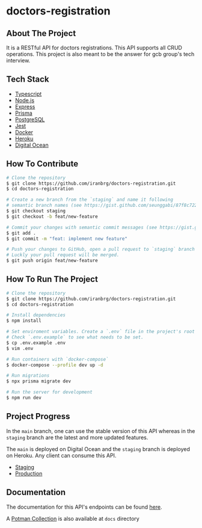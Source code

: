# doctors-registration

## About The Project

It is a RESTful API for doctors registrations. This API supports all CRUD
operations. This project is also meant to be the answer for gcb group's tech
interview.

## Tech Stack

- [Typescript](https://www.typescriptlang.org/)
- [Node.js](https://nodejs.org/en/)
- [Express](https://expressjs.com/pt-br/)
- [Prisma](https://www.prisma.io/)
- [PostgreSQL](https://www.postgresql.org/)
- [Jest](https://jestjs.io/)
- [Docker](https://www.docker.com/)
- [Heroku](https://www.heroku.com/)
- [Digital Ocean](https://www.digitalocean.com/)

## How To Contribute

```bash
# Clone the repository
$ git clone https://github.com/iranbrg/doctors-registration.git
$ cd doctors-registration

# Create a new branch from the `staging` and name it following
# semantic branch names (see https://gist.github.com/seunggabi/87f8c722d35cd07deb3f649d45a31082)
$ git checkout staging
$ git checkout -b feat/new-feature

# Commit your changes with semantic commit messages (see https://gist.github.com/joshbuchea/6f47e86d2510bce28f8e7f42ae84c716)
$ git add .
$ git commit -m "feat: implement new feature"

# Push your changes to GitHub, open a pull request to `staging` branch and wait for CI.
# Luckly your pull request will be merged.
$ git push origin feat/new-feature
```

## How To Run The Project

```bash
# Clone the repository
$ git clone https://github.com/iranbrg/doctors-registration.git
$ cd doctors-registration

# Install dependencies
$ npm install

# Set enviroment variables. Create a `.env` file in the project's root
# Check `.env.example` to see what needs to be set.
$ cp .env.example .env
$ vim .env

# Run containers with `docker-compose`
$ docker-compose --profile dev up -d

# Run migrations
$ npx prisma migrate dev

# Run the server for development
$ npm run dev
```

## Project Progress

In the `main` branch, one can use the stable version of this API whereas in the
`staging` branch are the latest and more updated features.

The `main` is deployed on Digital Ocean and the `staging` branch
is deployed on Heroku. Any client can consume this API.

- [Staging](https://doctors-registration.herokuapp.com)
- [Production]()

## Documentation

<!-- Maybe use this as an example of how to improve API doc:
https://documenter.getpostman.com/view/3232248/auth0-nodejs-jwt-auth/7LnAi4o
-->
The documentation for this API's endpoints can be found [here](https://documenter.getpostman.com/view/17688858/UVJWqfLa).

A [Potman Collection](./docs/doctors-registration.postman_collection.json) is also available at `docs` directory
